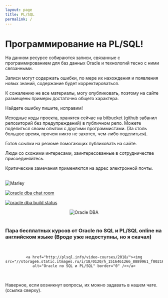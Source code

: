 ```yaml
---
layout: page
title: PL/SQL
permalink: /
---
```


# Программирование на PL/SQL!

На данном ресурсе собираются записи, связанные с программированием для баз данных Oracle и технологий тесно с ними связанными.

Записи могут содержать ошибки, по мере их нахождения и появления новых знаний, содержание будет корректироваться.

К сожалению не все материалы, могу опубликовать, поэтому на сайте размещены примеры достаточно общего характера.

Найдете ошибку пишите, исправим!

Исходные коды проекта, хранятся сейчас на bitbucket (github забанил репозиторий без предупреждений) в публичном репо. Можете поделиться своим опытом с другими программистами. (За столь большое время, прочем никто не захотел, чем-либо поделиться). 

Готов ссылки на резюме помогающих публиковать на сайте. 

Люди со схожими интересами, заинтересованные в сотрудничестве присоединяйтесь.


Критические замечания применяются на адрес электронной почты.

<br/>
<img src="http://img.fotografii.org/a3333333mail.gif" alt="Marley" border="0" />

<a href="https://gitter.im/oracle-dba-ru/Lobby" rel="nofollow"><img src="https://badges.gitter.im/oracle-dba-ru/Lobby.svg" alt="oracle dba chat room"></a>

<a href="https://travis-ci.org/plsql/plsql.ru" rel="nofollow"><img src="https://travis-ci.org/plsql/plsql.ru.svg?branch=gh-pages" alt="oracle dba build status"></a>


<div align="center">
	<img src="//files.plsql.ru/kritika.jpg" alt="Oracle DBA" border="0" />
</div>


<br/>

### Пара бесплатных курсов от Oracle по SQL и PL/SQL online на английском языке (Вроде уже недоступны, но я скачал)


<br/>

<div align="center">

    <a href="http://plsql.info/video-courses/2018/"><img src="//storage6.static.itmages.ru/i/18/0120/h_1516461266_8889961_f002169290.png" alt="Oracle по SQL и PL/SQL" border="0" /></a>

</div>

<br/>

Наверное, если возникнут вопросы, их можно задавать в нашем чате. (ссылка сверху).
